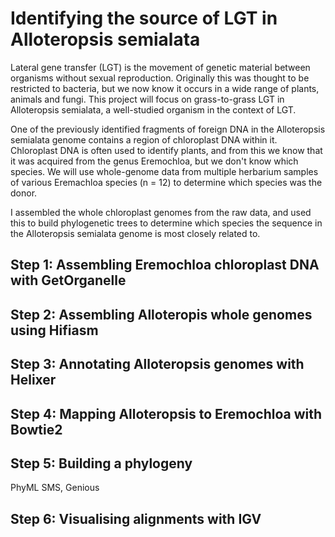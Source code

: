 # Identifying the source of LGT in Alloteropsis semialata

Lateral gene transfer (LGT) is the movement of genetic material between organisms without sexual reproduction. Originally this was thought to be restricted to bacteria, but we now know it occurs in a wide range of plants, animals and fungi. This project will focus on grass-to-grass LGT in Alloteropsis semialata, a well-studied organism in the context of LGT.

One of the previously identified fragments of foreign DNA in the Alloteropsis semialata genome contains a region of chloroplast DNA within it. Chloroplast DNA is often used to identify plants, and from this  we know that it was acquired from the genus Eremochloa, but we don't know which species. We will use whole-genome data from multiple herbarium samples of various Eremachloa species (n = 12) to determine which species was the donor. 

I assembled the whole chloroplast genomes from the raw data, and used this to build phylogenetic trees to determine which species the sequence in the Alloteropsis semialata genome is most closely related to.

## Step 1: Assembling Eremochloa chloroplast DNA with GetOrganelle

## Step 2: Assembling Alloteropis whole genomes using Hifiasm

## Step 3: Annotating Alloteropsis genomes with Helixer

## Step 4: Mapping Alloteropsis to Eremochloa with Bowtie2

## Step 5: Building a phylogeny

PhyML SMS, Genious

## Step 6: Visualising alignments with IGV
